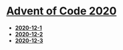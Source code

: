 # [Advent of Code 2020](https://adventofcode.com)

* [**2020-12-1**](https://adventofcode.com/2020/day/1)
* [**2020-12-2**](https://adventofcode.com/2020/day/2) 
* [**2020-12-3**](https://adventofcode.com/2020/day/3) 